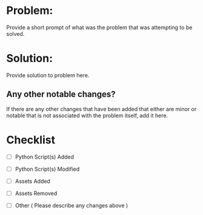 # **Problem:**
Provide a short prompt of what was the problem that was attempting to be solved.

# **Solution:**
Provide solution to problem here.

## Any other notable changes?
If there are any other changes that have been added that either are minor or notable that is not associated with the problem itself, add it here.

# Checklist
- [ ] Python Script(s) Added
- [ ] Python Script(s) Modified
- [ ] Assets Added
- [ ] Assets Removed
- [ ] Other ( Please describe any changes above )

